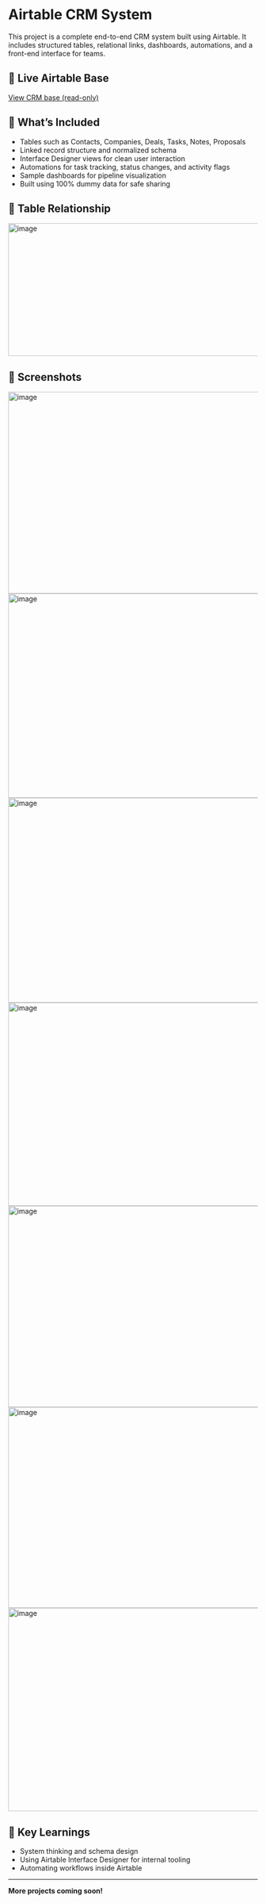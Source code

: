 # Airtable CRM System

This project is a complete end-to-end CRM system built using Airtable. It includes structured tables, relational links, dashboards, automations, and a front-end interface for teams.

## 🔗 Live Airtable Base
[View CRM base (read-only)](your-airtable-link-here)


## 🔧 What’s Included

- Tables such as Contacts, Companies, Deals, Tasks, Notes, Proposals
- Linked record structure and normalized schema
- Interface Designer views for clean user interaction
- Automations for task tracking, status changes, and activity flags
- Sample dashboards for pipeline visualization
- Built using 100% dummy data for safe sharing

## 🔁 Table Relationship

<img width="545" height="268" alt="image" src="https://github.com/user-attachments/assets/5be5c26b-bde4-4707-9698-035f21dda79b" />

## 📸 Screenshots
<img width="939" height="407" alt="image" src="https://github.com/user-attachments/assets/d7b68005-9993-4d0a-bea5-c9f6d68326bb" />
<img width="953" height="412" alt="image" src="https://github.com/user-attachments/assets/eedd5fa3-fff2-4c36-b6ee-82c58f055d21" />
<img width="957" height="413" alt="image" src="https://github.com/user-attachments/assets/abf50f19-622c-4ad3-9203-49ff94c76dcd" />
<img width="953" height="410" alt="image" src="https://github.com/user-attachments/assets/7b21ea61-2e04-4af9-9fdd-a2261ff5ef6f" />
<img width="958" height="406" alt="image" src="https://github.com/user-attachments/assets/83574d90-7ff2-4203-9c2a-a1759292294c" />
<img width="959" height="405" alt="image" src="https://github.com/user-attachments/assets/b7b84e7a-8982-4eb9-a56f-60b6056f080a" />
<img width="958" height="410" alt="image" src="https://github.com/user-attachments/assets/ba7c1f37-4a17-4546-9fca-a2d7d3c0a9f5" />





## 🧠 Key Learnings
- System thinking and schema design
- Using Airtable Interface Designer for internal tooling
- Automating workflows inside Airtable

---

**More projects coming soon!**
